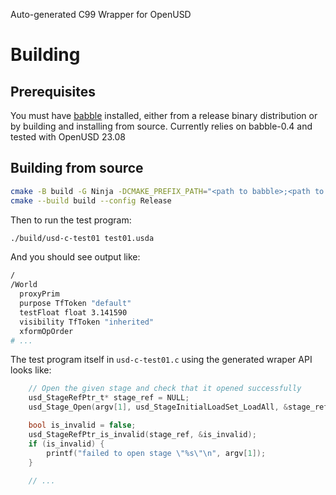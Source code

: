 Auto-generated C99 Wrapper for OpenUSD

# Building
## Prerequisites
You must have [babble](https://github.com/anderslanglands/babble) installed, either from a release binary distribution or by building and installing from source. Currently relies on babble-0.4 and tested with OpenUSD 23.08

## Building from source

```sh
cmake -B build -G Ninja -DCMAKE_PREFIX_PATH="<path to babble>;<path to openusd>;" -DCMAKE_BUILD_TYPE=Release
cmake --build build --config Release
```

Then to run the test program:
```sh
./build/usd-c-test01 test01.usda
```

And you should see output like:
```sh
/
/World
  proxyPrim
  purpose TfToken "default"
  testFloat float 3.141590
  visibility TfToken "inherited"
  xformOpOrder
# ...
```

The test program itself in `usd-c-test01.c` using the generated wraper API looks like:
```c
    // Open the given stage and check that it opened successfully
    usd_StageRefPtr_t* stage_ref = NULL;
    usd_Stage_Open(argv[1], usd_StageInitialLoadSet_LoadAll, &stage_ref);

    bool is_invalid = false;
    usd_StageRefPtr_is_invalid(stage_ref, &is_invalid);
    if (is_invalid) {
        printf("failed to open stage \"%s\"\n", argv[1]);
    }
    
    // ...
```
